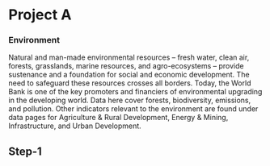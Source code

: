 # Project A
### Environment
Natural and man-made environmental resources – fresh water, clean air, forests, grasslands, marine resources, and agro-ecosystems – provide sustenance and a foundation for social and economic development.  The need to safeguard these resources crosses all borders.  Today, the World Bank is one of the key promoters and financiers of environmental upgrading in the developing world. Data here cover forests, biodiversity, emissions, and pollution. Other indicators relevant to the environment are found under data pages for Agriculture & Rural Development, Energy & Mining, Infrastructure, and Urban Development.


## Step-1
